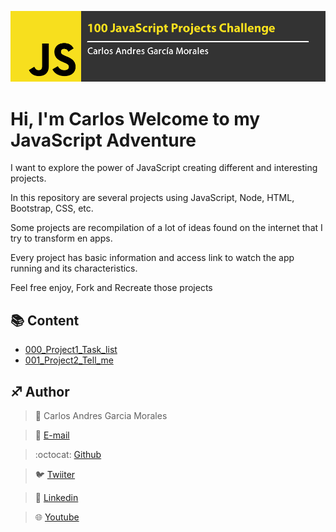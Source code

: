 ![](Top.fw.png)

# Hi, I'm Carlos Welcome to my JavaScript Adventure

I want to explore the power of JavaScript creating different and interesting projects.

In this repository are several projects using JavaScript, Node, HTML, Bootstrap, CSS, etc.

Some projects are recompilation of a lot of ideas found on the internet that I try to transform en apps.

Every project has basic information and access link to watch the app running and its characteristics.

Feel free enjoy, Fork and Recreate those projects



## :books: Content


- [000_Project1_Task_list](/000_Project1_Task_list)
- [001_Project2_Tell_me](/001_Project2_Tell_me)






## :sagittarius: Author

> :man: Carlos Andres Garcia Morales

> :e-mail: [E-mail](agzsoftsi@gmail.com)

> :octocat: [Github](https://github.com/agzsoftsi)

> :bird: [Twiiter](https://twitter.com/karlgarmor)

> :blue_book: [Linkedin](https://www.linkedin.com/in/carlos-andres-garcia-morales-036992183/)

> :globe_with_meridians: [Youtube](https://www.youtube.com/channel/UCNXFDfsJ9PjCdE9dZBGGbSA/featured)